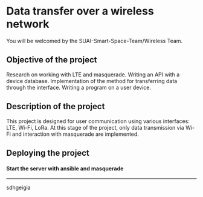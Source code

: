 # Data transfer over a wireless network

You will be welcomed by the SUAI-Smart-Space-Team/Wireless Team. 

## Objective of the project

Research on working with LTE and masquerade. Writing an API with a device database. Implementation of the method for transferring data through the interface. Writing a program on a user device.

## Description of the project 

This project is designed for user communication using various interfaces: LTE, Wi-Fi, LoRa. At this stage of the project, only data transmission via Wi-Fi and interaction with masquerade are implemented.

## Deploying the project 

#### Start the server with ansible and masquerade
____
sdhgeigia

